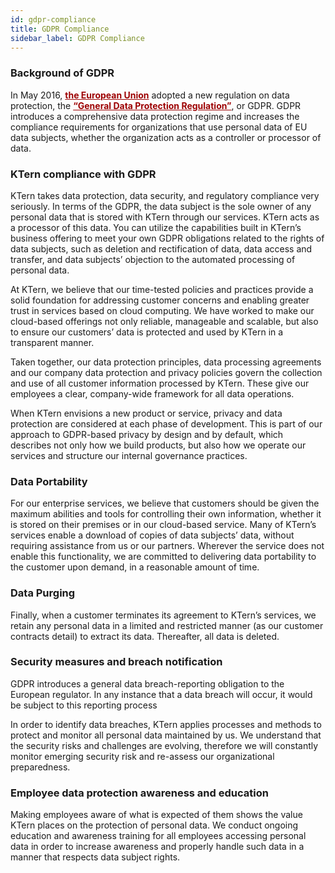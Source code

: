 ```yaml
---
id: gdpr-compliance
title: GDPR Compliance
sidebar_label: GDPR Compliance
---
```


### Background of GDPR

In May 2016, <b><a target="_blank" style = "color: #9d0102" href="https://europa.eu/european-union/index_en/">the European Union</a></b> adopted a new regulation on data protection, the <b><a target="_blank" style = "color: #9d0102" href="https://eugdpr.org/">“General Data Protection Regulation”</a></b>, or GDPR. GDPR introduces a comprehensive data protection regime and increases the compliance requirements for organizations that use personal data of EU data subjects, whether the organization acts as a controller or processor of data.
<br>

### KTern compliance with GDPR

KTern takes data protection, data security, and regulatory compliance very seriously. In terms of the GDPR, the data subject is the sole owner of any personal data that is stored with KTern through our services. KTern acts as a processor of this data. You can utilize the capabilities built in KTern’s business offering to meet your own GDPR obligations related to the rights of data subjects, such as deletion and rectification of data, data access and transfer, and data subjects’ objection to the automated processing of personal data.
<br>

At KTern, we believe that our time-tested policies and practices provide a solid foundation for addressing customer concerns and enabling greater trust in services based on cloud computing. We have worked to make our cloud-based offerings not only reliable, manageable and scalable, but also to ensure our customers’ data is protected and used by KTern in a transparent manner.
<br>

Taken together, our data protection principles, data processing agreements and our company data protection and privacy policies govern the collection and use of all customer information processed by KTern. These give our employees a clear, company-wide framework for all data operations.
<br>

When KTern envisions a new product or service, privacy and data protection are considered at each phase of development. This is part of our approach to GDPR-based privacy by design and by default, which describes not only how we build products, but also how we operate our services and structure our internal governance practices.
<br>

### Data Portability

For our enterprise services, we believe that customers should be given the maximum abilities and tools for controlling their own information, whether it is stored on their premises or in our cloud-based service. Many of KTern’s services enable a download of copies of data subjects’ data, without requiring assistance from us or our partners. Wherever the service does not enable this functionality, we are committed to delivering data portability to the customer upon demand, in a reasonable amount of time.
<br>

### Data Purging

Finally, when a customer terminates its agreement to KTern’s services, we retain any personal data in a limited and restricted manner (as our customer contracts detail) to extract its data. Thereafter, all data is deleted.
<br>

### Security measures and breach notification

GDPR introduces a general data breach-reporting obligation to the European regulator. In any instance that a data breach will occur, it would be subject to this reporting process
<br>

In order to identify data breaches, KTern applies processes and methods to protect and monitor all personal data maintained by us. We understand that the security risks and challenges are evolving, therefore we will constantly monitor emerging security risk and re-assess our organizational preparedness.
<br>

### Employee data protection awareness and education

Making employees aware of what is expected of them shows the value KTern places on the protection of personal data. We conduct ongoing education and awareness training for all employees accessing personal data in order to increase awareness and properly handle such data in a manner that respects data subject rights.
